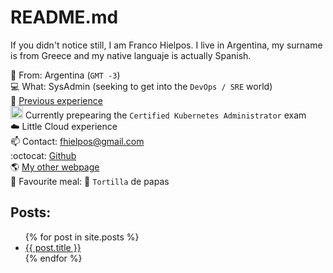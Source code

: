 # README.md

If you didn't notice still, I am Franco Hielpos. I live in Argentina, my surname is from Greece and my native languaje is actually Spanish.

:round_pushpin:  From: Argentina (`GMT -3`) <br>
:computer: What: SysAdmin (seeking to get into the `DevOps / SRE` world)<br>
:wrench: [Previous experience](https://github.com/fhielpos/fhielpos/blob/master/EXPERIENCE.md)<br>
<img src="https://raw.githubusercontent.com/buildkite/emojis/master/img-buildkite-64/kubernetes.png" width="20" height="20" alt="kubernetes"/> Currently prepearing the `Certified Kubernetes Administrator` exam<br>
:cloud: Little Cloud experience<br>
:mailbox: Contact: [fhielpos@gmail.com](mailto:fhielpos@gmail.com)<br>
:octocat: [Github](https://github.com/fhielpos)<br>
:earth_americas: [My other webpage](https://culpeo.blog)<br>
:pizza: Favourite meal: :potato: `Tortilla` de papas <br>

## Posts:
<ul>
  {% for post in site.posts %}
    <li>
      <a href="{{ post.url }}">{{ post.title }}</a>
    </li>
  {% endfor %}
</ul>